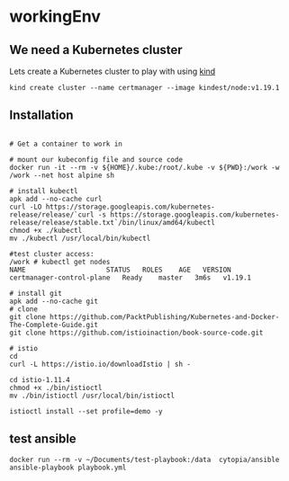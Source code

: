 # workingEnv

## We need a Kubernetes cluster

Lets create a Kubernetes cluster to play with using [kind](https://kind.sigs.k8s.io/docs/user/quick-start/)

```
kind create cluster --name certmanager --image kindest/node:v1.19.1
```


## Installation 

```

# Get a container to work in

# mount our kubeconfig file and source code
docker run -it --rm -v ${HOME}/.kube:/root/.kube -v ${PWD}:/work -w /work --net host alpine sh

# install kubectl
apk add --no-cache curl
curl -LO https://storage.googleapis.com/kubernetes-release/release/`curl -s https://storage.googleapis.com/kubernetes-release/release/stable.txt`/bin/linux/amd64/kubectl
chmod +x ./kubectl
mv ./kubectl /usr/local/bin/kubectl

#test cluster access:
/work # kubectl get nodes
NAME                    STATUS   ROLES    AGE   VERSION
certmanager-control-plane   Ready    master   3m6s   v1.19.1

# install git
apk add --no-cache git
# clone
git clone https://github.com/PacktPublishing/Kubernetes-and-Docker-The-Complete-Guide.git
git clone https://github.com/istioinaction/book-source-code.git

# istio
cd 
curl -L https://istio.io/downloadIstio | sh -

cd istio-1.11.4
chmod +x ./bin/istioctl
mv ./bin/istioctl /usr/local/bin/istioctl

istioctl install --set profile=demo -y

```



## test ansible

```
docker run --rm -v ~/Documents/test-playbook:/data  cytopia/ansible ansible-playbook playbook.yml
```
